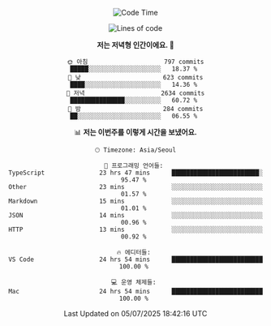 <div align='center'>
 
<!--START_SECTION:waka-->
![Code Time](http://img.shields.io/badge/Code%20Time-4%2C478%20hrs%2046%20mins-blue)

![Lines of code](https://img.shields.io/badge/%EC%A0%80%EB%8A%94%20%EC%97%AC%ED%83%9C%EA%B9%8C%EC%A7%80%20-1.9%20million%20%EC%A4%84%EC%9D%98%20%EC%BD%94%EB%93%9C%EB%A5%BC%20%EC%9E%91%EC%84%B1%ED%96%88%EC%96%B4%EC%9A%94.-blue)

**저는 저녁형 인간이에요. 🦉** 

```text
🌞 아침                     797 commits         █████░░░░░░░░░░░░░░░░░░░░   18.37 % 
🌆 낮　                     623 commits         ████░░░░░░░░░░░░░░░░░░░░░   14.36 % 
🌃 저녁                     2634 commits        ███████████████░░░░░░░░░░   60.72 % 
🌙 밤　                     284 commits         ██░░░░░░░░░░░░░░░░░░░░░░░   06.55 % 
```


📊 **저는 이번주를 이렇게 시간을 보냈어요.** 

```text
🕑︎ Timezone: Asia/Seoul

💬 프로그래밍 언어들: 
TypeScript               23 hrs 47 mins      ████████████████████████░   95.47 % 
Other                    23 mins             ░░░░░░░░░░░░░░░░░░░░░░░░░   01.57 % 
Markdown                 15 mins             ░░░░░░░░░░░░░░░░░░░░░░░░░   01.01 % 
JSON                     14 mins             ░░░░░░░░░░░░░░░░░░░░░░░░░   00.96 % 
HTTP                     13 mins             ░░░░░░░░░░░░░░░░░░░░░░░░░   00.92 % 

🔥 에디터들: 
VS Code                  24 hrs 54 mins      █████████████████████████   100.00 % 

💻 운영 체제들: 
Mac                      24 hrs 54 mins      █████████████████████████   100.00 % 
```


 Last Updated on 05/07/2025 18:42:16 UTC
<!--END_SECTION:waka-->
 </div>
<!---
Emewjin/Emewjin is a ✨ special ✨ repository because its `README.md` (this file) appears on your GitHub profile.
You can click the Preview link to take a look at your changes.
--->
